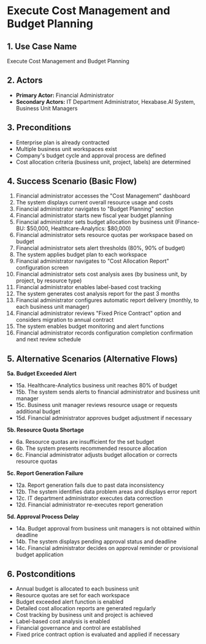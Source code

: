 # Execute Cost Management and Budget Planning

## 1. Use Case Name
Execute Cost Management and Budget Planning

## 2. Actors
- **Primary Actor:** Financial Administrator
- **Secondary Actors:** IT Department Administrator, Hexabase.AI System, Business Unit Managers

## 3. Preconditions
- Enterprise plan is already contracted
- Multiple business unit workspaces exist
- Company's budget cycle and approval process are defined
- Cost allocation criteria (business unit, project, labels) are determined

## 4. Success Scenario (Basic Flow)
1. Financial administrator accesses the "Cost Management" dashboard
2. The system displays current overall resource usage and costs
3. Financial administrator navigates to "Budget Planning" section
4. Financial administrator starts new fiscal year budget planning
5. Financial administrator sets budget allocation by business unit (Finance-BU: $50,000, Healthcare-Analytics: $80,000)
6. Financial administrator sets resource quotas per workspace based on budget
7. Financial administrator sets alert thresholds (80%, 90% of budget)
8. The system applies budget plan to each workspace
9. Financial administrator navigates to "Cost Allocation Report" configuration screen
10. Financial administrator sets cost analysis axes (by business unit, by project, by resource type)
11. Financial administrator enables label-based cost tracking
12. The system generates cost analysis report for the past 3 months
13. Financial administrator configures automatic report delivery (monthly, to each business unit manager)
14. Financial administrator reviews "Fixed Price Contract" option and considers migration to annual contract
15. The system enables budget monitoring and alert functions
16. Financial administrator records configuration completion confirmation and next review schedule

## 5. Alternative Scenarios (Alternative Flows)
**5a. Budget Exceeded Alert**
- 15a. Healthcare-Analytics business unit reaches 80% of budget
- 15b. The system sends alerts to financial administrator and business unit manager
- 15c. Business unit manager reviews resource usage or requests additional budget
- 15d. Financial administrator approves budget adjustment if necessary

**5b. Resource Quota Shortage**
- 6a. Resource quotas are insufficient for the set budget
- 6b. The system presents recommended resource allocation
- 6c. Financial administrator adjusts budget allocation or corrects resource quotas

**5c. Report Generation Failure**
- 12a. Report generation fails due to past data inconsistency
- 12b. The system identifies data problem areas and displays error report
- 12c. IT department administrator executes data correction
- 12d. Financial administrator re-executes report generation

**5d. Approval Process Delay**
- 14a. Budget approval from business unit managers is not obtained within deadline
- 14b. The system displays pending approval status and deadline
- 14c. Financial administrator decides on approval reminder or provisional budget application

## 6. Postconditions
- Annual budget is allocated to each business unit
- Resource quotas are set for each workspace
- Budget exceeded alert function is enabled
- Detailed cost allocation reports are generated regularly
- Cost tracking by business unit and project is achieved
- Label-based cost analysis is enabled
- Financial governance and control are established
- Fixed price contract option is evaluated and applied if necessary 
